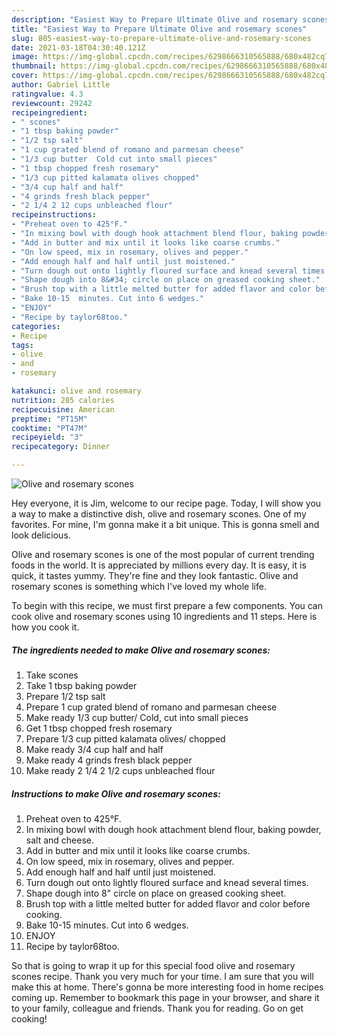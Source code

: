 ```yaml
---
description: "Easiest Way to Prepare Ultimate Olive and rosemary scones"
title: "Easiest Way to Prepare Ultimate Olive and rosemary scones"
slug: 805-easiest-way-to-prepare-ultimate-olive-and-rosemary-scones
date: 2021-03-18T04:30:40.121Z
image: https://img-global.cpcdn.com/recipes/6298666310565888/680x482cq70/olive-and-rosemary-scones-recipe-main-photo.jpg
thumbnail: https://img-global.cpcdn.com/recipes/6298666310565888/680x482cq70/olive-and-rosemary-scones-recipe-main-photo.jpg
cover: https://img-global.cpcdn.com/recipes/6298666310565888/680x482cq70/olive-and-rosemary-scones-recipe-main-photo.jpg
author: Gabriel Little
ratingvalue: 4.3
reviewcount: 29242
recipeingredient:
- " scones"
- "1 tbsp baking powder"
- "1/2 tsp salt"
- "1 cup grated blend of romano and parmesan cheese"
- "1/3 cup butter  Cold cut into small pieces"
- "1 tbsp chopped fresh rosemary"
- "1/3 cup pitted kalamata olives chopped"
- "3/4 cup half and half"
- "4 grinds fresh black pepper"
- "2 1/4 2 12 cups unbleached flour"
recipeinstructions:
- "Preheat oven to 425°F."
- "In mixing bowl with dough hook attachment blend flour, baking powder, salt and cheese."
- "Add in butter and mix until it looks like coarse crumbs."
- "On low speed, mix in rosemary, olives and pepper."
- "Add enough half and half until just moistened."
- "Turn dough out onto lightly floured surface and knead several times."
- "Shape dough into 8&#34; circle on place on greased cooking sheet."
- "Brush top with a little melted butter for added flavor and color before cooking."
- "Bake 10-15  minutes. Cut into 6 wedges."
- "ENJOY"
- "Recipe by taylor68too."
categories:
- Recipe
tags:
- olive
- and
- rosemary

katakunci: olive and rosemary 
nutrition: 285 calories
recipecuisine: American
preptime: "PT15M"
cooktime: "PT47M"
recipeyield: "3"
recipecategory: Dinner

---
```



![Olive and rosemary scones](https://img-global.cpcdn.com/recipes/6298666310565888/680x482cq70/olive-and-rosemary-scones-recipe-main-photo.jpg)

Hey everyone, it is Jim, welcome to our recipe page. Today, I will show you a way to make a distinctive dish, olive and rosemary scones. One of my favorites. For mine, I'm gonna make it a bit unique. This is gonna smell and look delicious.



Olive and rosemary scones is one of the most popular of current trending foods in the world. It is appreciated by millions every day. It is easy, it is quick, it tastes yummy. They're fine and they look fantastic. Olive and rosemary scones is something which I've loved my whole life.


To begin with this recipe, we must first prepare a few components. You can cook olive and rosemary scones using 10 ingredients and 11 steps. Here is how you cook it.

<!--inarticleads1-->

##### The ingredients needed to make Olive and rosemary scones:

1. Take  scones
1. Take 1 tbsp baking powder
1. Prepare 1/2 tsp salt
1. Prepare 1 cup grated blend of romano and parmesan cheese
1. Make ready 1/3 cup butter/  Cold, cut into small pieces
1. Get 1 tbsp chopped fresh rosemary
1. Prepare 1/3 cup pitted kalamata olives/ chopped
1. Make ready 3/4 cup half and half
1. Make ready 4 grinds fresh black pepper
1. Make ready 2 1/4 2 1/2 cups unbleached flour




<!--inarticleads2-->

##### Instructions to make Olive and rosemary scones:

1. Preheat oven to 425°F.
1. In mixing bowl with dough hook attachment blend flour, baking powder, salt and cheese.
1. Add in butter and mix until it looks like coarse crumbs.
1. On low speed, mix in rosemary, olives and pepper.
1. Add enough half and half until just moistened.
1. Turn dough out onto lightly floured surface and knead several times.
1. Shape dough into 8&#34; circle on place on greased cooking sheet.
1. Brush top with a little melted butter for added flavor and color before cooking.
1. Bake 10-15  minutes. Cut into 6 wedges.
1. ENJOY
1. Recipe by taylor68too.




So that is going to wrap it up for this special food olive and rosemary scones recipe. Thank you very much for your time. I am sure that you will make this at home. There's gonna be more interesting food in home recipes coming up. Remember to bookmark this page in your browser, and share it to your family, colleague and friends. Thank you for reading. Go on get cooking!
